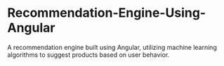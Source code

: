 # Recommendation-Engine-Using-Angular
A recommendation engine built using Angular, utilizing machine learning algorithms to suggest products based on user behavior.
